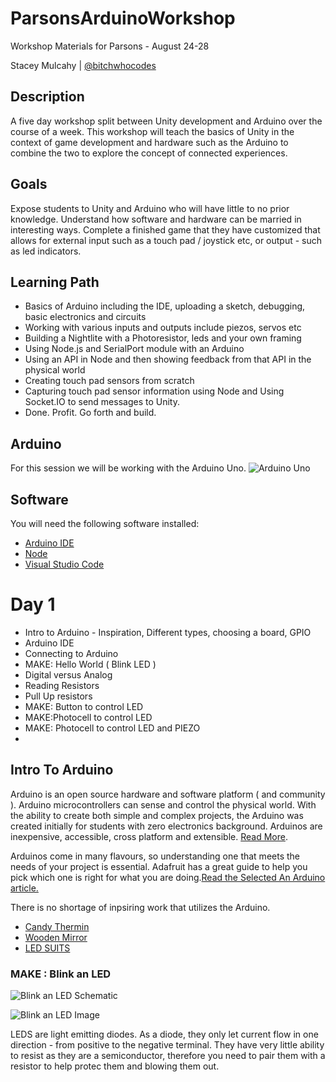 # ParsonsArduinoWorkshop
Workshop Materials for Parsons - August 24-28

Stacey Mulcahy | [@bitchwhocodes](http://www.twitter.com/bitchwhocodes) 


## Description
A five day workshop split between Unity development and Arduino over the course of a week. This workshop will teach the basics of Unity in the context of game development and hardware such as the Arduino to combine the two to explore the concept of connected experiences. 

## Goals 
Expose students to Unity and Arduino who will have little to no prior knowledge. Understand how software and hardware can be married in interesting ways.  Complete a finished game that they have customized that allows for external input such as a touch pad / joystick etc, or output - such as led indicators. 

## Learning Path
+ Basics of Arduino including the IDE, uploading a sketch, debugging, basic electronics and circuits
+ Working with various inputs and outputs include piezos, servos etc
+ Building a Nightlite with a Photoresistor, leds and your own framing
+ Using Node.js and SerialPort module with an Arduino
+ Using an API in Node and then showing feedback from that API in the physical world
+ Creating touch pad sensors from scratch
+ Capturing touch pad sensor information using Node and Using Socket.IO to send messages to Unity. 
+ Done. Profit. Go forth and build. 

## Arduino
For this session we will be working with the Arduino Uno.
![Arduino Uno ](http://4.bp.blogspot.com/-TK5QmjGRFa0/VOmQmyTYsuI/AAAAAAAAOW0/CFeUCjRsuK8/s1600/arduino_uno_large.png)

## Software
You will need the following software installed:
*  [Arduino IDE](https://www.arduino.cc/en/Main/Software)
*  [Node](https://nodejs.org/)
*  [Visual Studio Code](https://code.visualstudio.com/)


# Day 1

+ Intro to Arduino - Inspiration, Different types, choosing a board, GPIO 
+ Arduino IDE
+ Connecting to Arduino
+ MAKE: Hello World ( Blink LED ) 
+ Digital versus Analog
+ Reading Resistors 
+ Pull Up resistors 
+ MAKE: Button to control LED
+ MAKE:Photocell to control LED
+ MAKE: Photocell to control LED and PIEZO 
+ 
## Intro To Arduino

Arduino is an open source hardware and software platform ( and community ). Arduino microcontrollers can sense and control the physical world. With the ability to create both simple and complex projects, the Arduino was created initially for students with zero electronics background.  Arduinos are inexpensive, accessible, cross platform and extensible. [Read More](https://www.arduino.cc/en/Guide/Introduction).

Arduinos come in many flavours, so understanding one that meets the needs of your project is essential. Adafruit has a great guide to help you pick which one is right for what you are doing.[Read the Selected An Arduino article.](https://learn.adafruit.com/adafruit-arduino-selection-guide/selecting-an-arduino) 

There is no shortage of inpsiring work that utilizes the Arduino. 
+ [Candy Thermin](https://vimeo.com/136259163) 
+ [Wooden Mirror](http://www.smoothware.com/danny/woodenmirror.html)
+ [LED SUITS](https://vimeo.com/131465568)

### MAKE : Blink an LED 

![Blink an LED Schematic](https://www.arduino.cc/en/uploads/Tutorial/ExampleCircuit_sch.png)

![Blink an LED Image](http://www.electroschematics.com/wp-content/uploads/2013/07/arduino-blinking-led-photo.jpg)

LEDS are light emitting diodes. As a diode, they only let current flow in one direction - from positive to the negative terminal. They have very little ability to resist as they are a semiconductor, therefore you need to pair them with a resistor to help protec them and blowing them out. 


